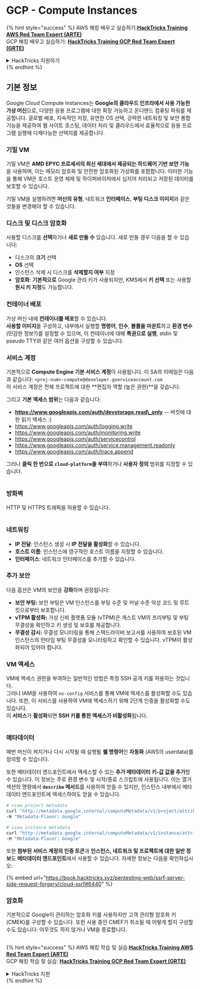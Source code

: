 # GCP - Compute Instances

{% hint style="success" %}
AWS 해킹 배우고 실습하기:<img src="/.gitbook/assets/image.png" alt="" data-size="line">[**HackTricks Training AWS Red Team Expert (ARTE)**](https://training.hacktricks.xyz/courses/arte)<img src="/.gitbook/assets/image.png" alt="" data-size="line">\
GCP 해킹 배우고 실습하기: <img src="/.gitbook/assets/image (2).png" alt="" data-size="line">[**HackTricks Training GCP Red Team Expert (GRTE)**<img src="/.gitbook/assets/image (2).png" alt="" data-size="line">](https://training.hacktricks.xyz/courses/grte)

<details>

<summary>HackTricks 지원하기</summary>

* [**구독 요금제**](https://github.com/sponsors/carlospolop) 확인하기!
* 💬 [**디스코드 그룹**](https://discord.gg/hRep4RUj7f) 가입하거나 [**텔레그램 그룹**](https://t.me/peass) 가입하거나 **트위터** 🐦 [**@hacktricks\_live**](https://twitter.com/hacktricks\_live)** 팔로우하기**.
* **HackTricks** 및 **HackTricks Cloud** 깃허브 저장소에 PR을 제출하여 해킹 요령 공유하기.

</details>
{% endhint %}

## 기본 정보

Google Cloud Compute Instances는 **Google의 클라우드 인프라에서 사용 가능한 가상 머신**으로, 다양한 응용 프로그램에 대한 확장 가능하고 온디맨드 컴퓨팅 파워를 제공합니다. 글로벌 배포, 지속적인 저장, 유연한 OS 선택, 강력한 네트워킹 및 보안 통합 기능을 제공하여 웹 사이트 호스팅, 데이터 처리 및 클라우드에서 효율적으로 응용 프로그램 실행에 다재다능한 선택지를 제공합니다.

### 기밀 VM

기밀 VM은 **AMD EPYC 프로세서의 최신 세대에서 제공되는 하드웨어 기반 보안 기능**을 사용하며, 이는 메모리 암호화 및 안전한 암호화된 가상화를 포함합니다. 이러한 기능을 통해 VM은 호스트 운영 체제 및 하이퍼바이저에서 심지어 처리되고 저장된 데이터를 보호할 수 있습니다.

기밀 VM을 실행하려면 **머신의 유형**, 네트워크 **인터페이스**, **부팅 디스크 이미지**와 같은 것들을 변경해야 할 수 있습니다.

### 디스크 및 디스크 암호화

사용할 디스크를 **선택**하거나 **새로 만들 수** 있습니다. 새로 만들 경우 다음을 할 수 있습니다:

* 디스크의 **크기** 선택
* **OS** 선택
* 인스턴스 삭제 시 디스크를 **삭제할지 여부** 지정
* **암호화**: **기본적으로** Google 관리 키가 사용되지만, KMS에서 **키 선택** 또는 사용할 **원시 키 지정**도 가능합니다.

### 컨테이너 배포

가상 머신 내에 **컨테이너를 배포**할 수 있습니다.\
**사용할 이미지**를 구성하고, 내부에서 실행할 **명령어**, **인수**, **볼륨을 마운트**하고 **환경 변수** (민감한 정보?)를 설정할 수 있으며, 이 컨테이너에 대해 **특권으로 실행**, stdin 및 pseudo TTY와 같은 여러 옵션을 구성할 수 있습니다.

### 서비스 계정

기본적으로 **Compute Engine 기본 서비스 계정**이 사용됩니다. 이 SA의 이메일은 다음과 같습니다: `<proj-num>-compute@developer.gserviceaccount.com`\
이 서비스 계정은 전체 프로젝트에 대한 **편집자 역할 (높은 권한)**을 갖습니다.

그리고 **기본 액세스 범위**는 다음과 같습니다:

* **https://www.googleapis.com/auth/devstorage.read\_only** -- 버킷에 대한 읽기 액세스 :)
* https://www.googleapis.com/auth/logging.write
* https://www.googleapis.com/auth/monitoring.write
* https://www.googleapis.com/auth/servicecontrol
* https://www.googleapis.com/auth/service.management.readonly
* https://www.googleapis.com/auth/trace.append

그러나 **클릭 한 번으로 `cloud-platform`을 부여**하거나 **사용자 정의** 범위를 지정할 수 있습니다.

<figure><img src="../../../../.gitbook/assets/image (138).png" alt=""><figcaption></figcaption></figure>

### 방화벽

HTTP 및 HTTPS 트래픽을 허용할 수 있습니다.

<figure><img src="../../../../.gitbook/assets/image (137).png" alt=""><figcaption></figcaption></figure>

### 네트워킹

* **IP 전달**: 인스턴스 생성 시 **IP 전달을 활성화**할 수 있습니다.
* **호스트 이름**: 인스턴스에 영구적인 호스트 이름을 지정할 수 있습니다.
* **인터페이스**: 네트워크 인터페이스를 추가할 수 있습니다.

### 추가 보안

다음 옵션은 VM의 보안을 **강화**하며 권장됩니다:

* **보안 부팅:** 보안 부팅은 VM 인스턴스를 부팅 수준 및 커널 수준 악성 코드 및 루트킷으로부터 보호합니다.
* **vTPM 활성화:** 가상 신뢰 플랫폼 모듈 (vTPM)은 게스트 VM의 프리부팅 및 부팅 무결성을 확인하고 키 생성 및 보호를 제공합니다.
* **무결성 감시:** 무결성 모니터링을 통해 스택드라이버 보고서를 사용하여 보호된 VM 인스턴스의 런타임 부팅 무결성을 모니터링하고 확인할 수 있습니다. vTPM이 활성화되어 있어야 합니다.

### VM 액세스

VM에 액세스 권한을 부여하는 일반적인 방법은 특정 SSH 공개 키를 허용하는 것입니다.\
그러나 IAM을 사용하여 `os-config` 서비스를 통해 VM에 액세스를 활성화할 수도 있습니다. 또한, 이 서비스를 사용하여 VM에 액세스하기 위해 2단계 인증을 활성화할 수도 있습니다.\
이 **서비스**가 **활성화**되면 **SSH 키를 통한 액세스가 비활성화**됩니다.

<figure><img src="../../../../.gitbook/assets/image (139).png" alt=""><figcaption></figcaption></figure>

### 메타데이터

매번 머신이 켜지거나 다시 시작될 때 실행될 **쉘 명령어**인 **자동화** (AWS의 userdata)를 정의할 수 있습니다.

또한 메타데이터 엔드포인트에서 액세스할 수 있는 **추가 메타데이터 키-값 값을 추가**할 수 있습니다. 이 정보는 주로 환경 변수 및 시작/종료 스크립트에 사용됩니다. 이는 열거 섹션의 명령에서 **`describe` 메서드**를 사용하여 얻을 수 있지만, 인스턴스 내부에서 메타데이터 엔드포인트에 액세스하여도 얻을 수 있습니다.
```bash
# view project metadata
curl "http://metadata.google.internal/computeMetadata/v1/project/attributes/?recursive=true&alt=text" \
-H "Metadata-Flavor: Google"

# view instance metadata
curl "http://metadata.google.internal/computeMetadata/v1/instance/attributes/?recursive=true&alt=text" \
-H "Metadata-Flavor: Google"
```
또한 **첨부된 서비스 계정의 인증 토큰**과 **인스턴스, 네트워크 및 프로젝트에 대한 일반 정보**도 **메타데이터 엔드포인트**에서 사용할 수 있습니다. 자세한 정보는 다음을 확인하십시오:

{% embed url="https://book.hacktricks.xyz/pentesting-web/ssrf-server-side-request-forgery/cloud-ssrf#6440" %}

### 암호화

기본적으로 Google이 관리하는 암호화 키를 사용하지만 고객 관리형 암호화 키 (CMEK)를 구성할 수 있습니다. 또한 사용 중인 CMEF가 취소될 때 어떻게 할지 구성할 수도 있습니다: 아무것도 하지 않거나 VM을 종료합니다.

<figure><img src="../../../../.gitbook/assets/image (140).png" alt=""><figcaption></figcaption></figure>

{% hint style="success" %}
AWS 해킹 학습 및 실습:<img src="/.gitbook/assets/image.png" alt="" data-size="line">[**HackTricks Training AWS Red Team Expert (ARTE)**](https://training.hacktricks.xyz/courses/arte)<img src="/.gitbook/assets/image.png" alt="" data-size="line">\
GCP 해킹 학습 및 실습: <img src="/.gitbook/assets/image (2).png" alt="" data-size="line">[**HackTricks Training GCP Red Team Expert (GRTE)**<img src="/.gitbook/assets/image (2).png" alt="" data-size="line">](https://training.hacktricks.xyz/courses/grte)

<details>

<summary>HackTricks 지원</summary>

* [**구독 요금제**](https://github.com/sponsors/carlospolop)를 확인하세요!
* 💬 [**디스코드 그룹**](https://discord.gg/hRep4RUj7f) 또는 [**텔레그램 그룹**](https://t.me/peass)에 **가입**하거나 **트위터** 🐦 [**@hacktricks\_live**](https://twitter.com/hacktricks\_live)**를 팔로우**하세요.
* [**HackTricks**](https://github.com/carlospolop/hacktricks) 및 [**HackTricks Cloud**](https://github.com/carlospolop/hacktricks-cloud) github 저장소에 PR을 제출하여 해킹 요령을 공유하세요.

</details>
{% endhint %}
